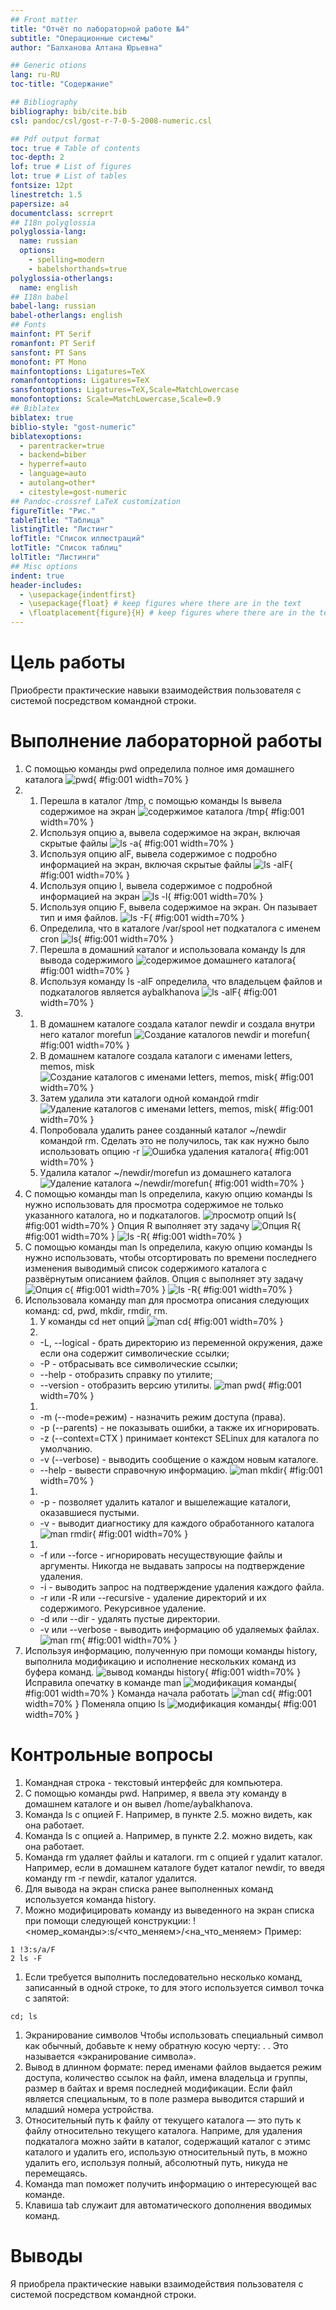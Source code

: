 ```yaml
---
## Front matter
title: "Отчёт по лабораторной работе №4"
subtitle: "Операционные системы"
author: "Балханова Алтана Юрьевна"

## Generic otions
lang: ru-RU
toc-title: "Содержание"

## Bibliography
bibliography: bib/cite.bib
csl: pandoc/csl/gost-r-7-0-5-2008-numeric.csl

## Pdf output format
toc: true # Table of contents
toc-depth: 2
lof: true # List of figures
lot: true # List of tables
fontsize: 12pt
linestretch: 1.5
papersize: a4
documentclass: scrreprt
## I18n polyglossia
polyglossia-lang:
  name: russian
  options:
	- spelling=modern
	- babelshorthands=true
polyglossia-otherlangs:
  name: english
## I18n babel
babel-lang: russian
babel-otherlangs: english
## Fonts
mainfont: PT Serif
romanfont: PT Serif
sansfont: PT Sans
monofont: PT Mono
mainfontoptions: Ligatures=TeX
romanfontoptions: Ligatures=TeX
sansfontoptions: Ligatures=TeX,Scale=MatchLowercase
monofontoptions: Scale=MatchLowercase,Scale=0.9
## Biblatex
biblatex: true
biblio-style: "gost-numeric"
biblatexoptions:
  - parentracker=true
  - backend=biber
  - hyperref=auto
  - language=auto
  - autolang=other*
  - citestyle=gost-numeric
## Pandoc-crossref LaTeX customization
figureTitle: "Рис."
tableTitle: "Таблица"
listingTitle: "Листинг"
lofTitle: "Список иллюстраций"
lotTitle: "Список таблиц"
lolTitle: "Листинги"
## Misc options
indent: true
header-includes:
  - \usepackage{indentfirst}
  - \usepackage{float} # keep figures where there are in the text
  - \floatplacement{figure}{H} # keep figures where there are in the text
---
```


# Цель работы

Приобрести практические навыки взаимодействия пользователя с системой посредством командной строки.

# Выполнение лабораторной работы
1. С помощью команды pwd определила полное имя домашнего каталога
![pwd](image/Screenshot_1.png){ #fig:001 width=70% }
1. 
	1. Перешла в каталог /tmp, с помощью команды ls вывела содержимое на экран
	![содержимое каталога /tmp](image/Screenshot_3.png){ #fig:001 width=70% }
	1. Используя опцию а, вывела содержимое на экран, включая скрытые файлы
	![ls -a](image/Screenshot_4.png){ #fig:001 width=70% }
	1. Используя опцию аlF, вывела содержимое с подробно информацией на экран, включая скрытые файлы
	![ls -alF](image/Screenshot_5.png){ #fig:001 width=70% }
	1. Используя опцию l, вывела содержимое с подробной информацией на экран
	![ls -l](image/Screenshot_6.png){ #fig:001 width=70% }
	1. Используя опцию F, вывела содержимое на экран. Он пазывает тип и имя файлов.
	![ls -F](image/Screenshot_7.png){ #fig:001 width=70% }
	1. Определила, что в каталоге /var/spool нет подкаталога с именем cron
	![ls](image/Screenshot_8.png){ #fig:001 width=70% }
	1. Перешла в домашний каталог и использовала команду ls для вывода содержимого
	![содержимое домашнего каталога](image/Screenshot_9.png){ #fig:001 width=70% }
	1. Используя команду ls -alF определила, что владельцем файлов и подкаталогов является aybalkhanova
	![ls -alF](image/Screenshot_10.png){ #fig:001 width=70% }
1. 
	1. В домашнем каталоге создала каталог newdir и создала внутри него каталог morefun
	![Cоздание каталогов newdir и morefun](image/Screenshot_11.png){ #fig:001 width=70% }
	1. В домашнем каталоге создала каталоги с именами letters, memos, misk
	![Cоздание каталогов с именами letters, memos, misk](image/Screenshot_12.png){ #fig:001 width=70% }
	1. Затем удалила эти каталоги одной командой rmdir
	![Удаление каталогов с именами letters, memos, misk](image/Screenshot_13.png){ #fig:001 width=70% }
	1. Попробовала удалить ранее созданный каталог ~/newdir командой rm. Сделать это не получилось, так как нужно было использовать опцию -r
	![Ошибка удаления каталога](image/Screenshot_14.png){ #fig:001 width=70% }
	1. Удалила каталог ~/newdir/morefun из домашнего каталога
	![Удаление каталога ~/newdir/morefun](image/Screenshot_15.png){ #fig:001 width=70% }
1. С помощью команды man ls определила, какую опцию команды ls нужно использовать для просмотра содержимое не только указанного каталога, но и подкаталогов.
![просмотр опций ls](image/Screenshot_16.png){ #fig:001 width=70% }
Опция R выполняет эту задачу
![Опция R](image/Screenshot_17.png){ #fig:001 width=70% }
![ls -R](image/Screenshot_18.png){ #fig:001 width=70% }
1. С помощью команды man ls определила, какую опцию команды ls нужно использовать, чтобы отсортировать по времени последнего изменения выводимый список содержимого каталога с развёрнутым описанием файлов.
Опция с выполняет эту задачу
![Опция с](image/Screenshot_19.png){ #fig:001 width=70% }
![ls -R](image/Screenshot_20.png){ #fig:001 width=70% }
1. Использовала команду man для просмотра описания следующих команд: cd, pwd, mkdir, rmdir, rm. 
	1. У команды cd нет опций
	![man cd](image/Screenshot_21.png){ #fig:001 width=70% }
	1. 
	* -L, --logical - брать директорию из переменной окружения, даже если она содержит символические ссылки;
	* -P - отбрасывать все символические ссылки;
	* --help - отобразить справку по утилите;
	* --version - отобразить версию утилиты.
	![man pwd](image/Screenshot_23.png){ #fig:001 width=70% }
	1. 
	* -m (--mode=режим) - назначить режим доступа (права). 
	* -p (--parents) - не показывать ошибки, а также их игнорировать.
	* -z (--context=CTX ) принимает контекст SELinux для каталога по умолчанию.
	* -v (--verbose) - выводить сообщение о каждом новым каталоге.
	* --help - вывести справочную информацию.
	![man mkdir](image/Screenshot_24.png){ #fig:001 width=70% }
	1. 
	* -p - позволяет удалить каталог и вышележащие каталоги, оказавшиеся пустыми.
	* -v - выводит диагностику для каждого обработанного каталога
	![man rmdir](image/Screenshot_25.png){ #fig:001 width=70% }
	1. 
	* -f или --force - игнорировать несуществующие файлы и аргументы. Никогда не выдавать запросы на подтверждение удаления.
	* -i - выводить запрос на подтверждение удаления каждого файла.
	* -r или -R или --recursive - удаление директорий и их содержимого. Рекурсивное удаление.
	* -d или --dir - удалять пустые директории.
	* -v или --verbose - выводить информацию об удаляемых файлах.
	![man rm](image/Screenshot_26.png){ #fig:001 width=70% }
1. Используя информацию, полученную при помощи команды history, выполнила модификацию и исполнение нескольких команд из буфера команд.
![вывод команды history](image/Screenshot_27.png){ #fig:001 width=70% }
Исправила опечатку в команде man
![модификация команды](image/Screenshot_28.png){ #fig:001 width=70% }
Команда начала работать
![man cd](image/Screenshot_2.png){ #fig:001 width=70% }
Поменяла опцию ls 
![модификация команды](image/Screenshot_29.png){ #fig:001 width=70% }

# Контрольные вопросы
1. Командная строка - текстовый интерфейс для компьютера. 
1. С помощью команды pwd. Например, я ввела эту команду в домашнем каталоге и он вывел /home/aybalkhanova.
1. Команда ls c опцией F. Например, в пункте 2.5. можно видеть, как она работает.
1. Команда ls c опцией а. Например, в пункте 2.2. можно видеть, как она работает.
1. Команда rm удаляет файлы и каталоги. rm c опцией r удалит каталог. Например, если в домашнем каталоге будет каталог newdir, то введя команду rm -r newdir, каталог удалится.
1. Для вывода на экран списка ранее выполненных команд используется команда history.
1. Можно модифицировать команду из выведенного на экран списка при помощи следующей конструкции:
!<номер_команды>:s/<что_меняем>/<на_что_меняем>
Пример:
```
1 !3:s/a/F
2 ls -F
```
1. Если требуется выполнить последовательно несколько команд, записанный в одной строке, то для этого используется символ точка с запятой:
```
cd; ls
```
1. Экранирование символов
Чтобы использовать специальный символ как обычный, добавьте к нему обратную косую черту: \. . Это называется «экранирование символа».
1. Вывод в длинном формате: перед именами файлов выдается режим доступа, количество ссылок на файл, имена владельца и группы, размер в байтах и время последней модификации. Если файл является специальным, то в поле размера выводится старший и младший номера устройства.
1. Относительный путь к файлу от текущего каталога — это путь к файлу относительно текущего каталога. Наприме, для удаления подкаталога можно зайти в каталог, содержащий каталог с этимс каталого и удалить его, использую относительный путь, в можно удалить его, используя полный, абсолютный путь, никуда не перемещаясь.
1. Команда man поможет получить информацию о интересующей вас команде.
1. Клавиша tab служаит для автоматического дополнения вводимых команд.

# Выводы

Я приобрела практические навыки взаимодействия пользователя с системой посредством командной строки.
